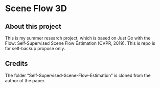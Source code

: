# Scene Flow 3D
## About this project
This is my summer research project, which is based on Just Go with the Flow: Self-Supervised Scene Flow Estimation (CVPR, 2019). This is repo is for self-backup propose only.

## Credits

The folder "Self-Supervised-Scene-Flow-Estimation" is cloned from the author of the paper.
